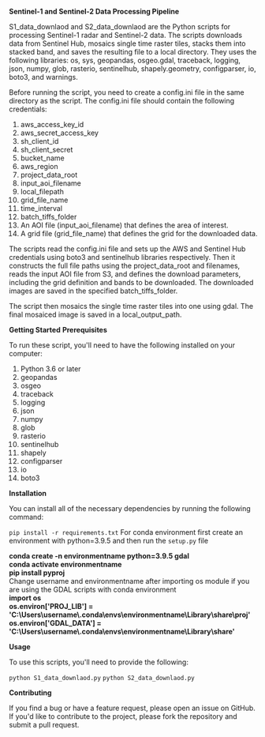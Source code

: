 
**Sentinel-1 and Sentinel-2 Data Processing Pipeline**


S1_data_downlaod and S2_data_downlaod are the Python scripts for processing Sentinel-1 radar and Sentinel-2 data. The scripts downloads data from Sentinel Hub, mosaics single time raster tiles, stacks them into stacked band, and saves the resulting file to a local directory.
They uses the following libraries: os, sys, geopandas, osgeo.gdal, traceback, logging, json, numpy, glob, rasterio, sentinelhub, shapely.geometry, configparser, io, boto3, and warnings.

Before running the script, you need to create a config.ini file in the same directory as the script. The config.ini file should contain the following credentials:

1. aws_access_key_id
2. aws_secret_access_key
3. sh_client_id
4. sh_client_secret
5. bucket_name
6. aws_region
7. project_data_root
8. input_aoi_filename
9. local_filepath
10. grid_file_name
11. time_interval
12. batch_tiffs_folder
13. An AOI file (input_aoi_filename) that defines the area of interest.
14. A grid file (grid_file_name) that defines the grid for the downloaded data.

The scripts read the config.ini file and sets up the AWS and Sentinel Hub credentials using boto3 and sentinelhub libraries respectively. Then it constructs the full file paths using the project_data_root and filenames, reads the input AOI file from S3, and defines the download parameters, including the grid definition and bands to be downloaded. The downloaded images are saved in the specified batch_tiffs_folder.

The script then mosaics the single time raster tiles into one using gdal. The final mosaiced image is saved in a local_output_path.

**Getting Started**
**Prerequisites**

To run these script, you'll need to have the following installed on your computer:

1. Python 3.6 or later
2. geopandas
3. osgeo
4. traceback
5. logging
6. json
7. numpy
8. glob
9. rasterio
10. sentinelhub
11. shapely
12. configparser
13. io
14. boto3

**Installation**

You can install all of the necessary dependencies by running the following command:

`pip install -r requirements.txt`
For conda environment first create an environment with python=3.9.5 and then run the `setup.py` file

<b> conda create -n environmentname python=3.9.5 gdal</b> <br>
<b> conda activate environmentname </b><br>
<b> pip install pyproj </b><br>
Change username and environmentname after importing os module if you are using the GDAL scripts with conda environment <br>
<b> import os</b> <br>
<b> os.environ['PROJ_LIB'] = 'C:\\Users\\username\\.conda\\envs\\environmentname\\Library\\share\\proj' </b><br>
<b> os.environ['GDAL_DATA'] = 'C:\\Users\\username\\.conda\\envs\\environmentname\\Library\\share' </b>

**Usage**


To use this scripts, you'll need to provide the following:


`python S1_data_downlaod.py`
`python S2_data_downlaod.py`


**Contributing**

If you find a bug or have a feature request, please open an issue on GitHub. If you'd like to contribute to the project, please fork the repository and submit a pull request.





